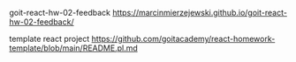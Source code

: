 goit-react-hw-02-feedback https://marcinmierzejewski.github.io/goit-react-hw-02-feedback/


template react project https://github.com/goitacademy/react-homework-template/blob/main/README.pl.md

